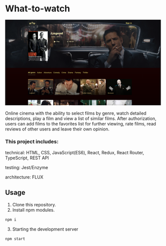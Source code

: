 # What-to-watch

<img src="https://github.com/daniel-mironenko/what-to-watch/blob/master/markup/img/wtw-promo.png" width="550" >

Online cinema with the ability to select films by genre, watch detailed descriptions, play a film and view a list of similar films. After authorization, users can add films to the favorites list for further viewing, rate films, read reviews of other users and leave their own opinion.

### This project includes:

technical: HTML, CSS, JavaScript(ES6), React, Redux, React Router, TypeScript, REST API

testing: Jest/Enzyme

architecture: FLUX

## Usage
1. Clone this repository.
2. Install npm modules.
```bash
npm i
```
3. Starting the development server
```bash
npm start
```
